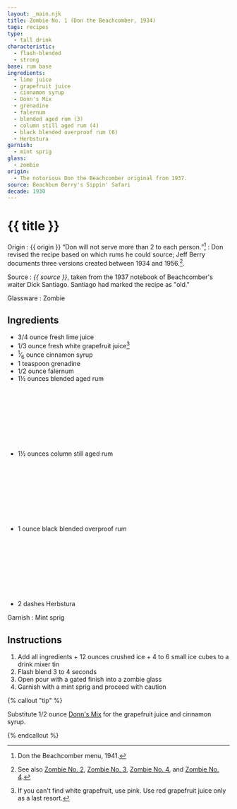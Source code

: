 ```yaml
---
layout: _main.njk
title: Zombie No. 1 (Don the Beachcomber, 1934)
tags: recipes
type:
  - tall drink
characteristic:
  - flash-blended
  - strong
base: rum base
ingredients:
  - lime juice
  - grapefruit juice
  - cinnamon syrup
  - Donn's Mix
  - grenadine
  - falernum
  - blended aged rum (3)
  - column still aged rum (4)
  - black blended overproof rum (6)
  - Herbstura
garnish:
  - mint sprig
glass:
  - zombie
origin:
  - The notorious Don the Beachcomber original from 1937.
source: Beachbum Berry's Sippin' Safari
decade: 1930
---
```


<!-- markdownlint-disable MD025 -->
# {{ title }}
<!-- markdownlint-disable MD025 -->

<div class="dd-add-space">

  Origin
    : {{ origin }} <q>Don will not serve more than 2 to each person.</q>[^1]
    : Don revised the recipe based on which rums he could source; Jeff Berry documents three versions created between 1934 and 1956.[^2].

  Source
    : <cite>{{ source }}</cite>, taken from the 1937 notebook of Beachcomber's waiter Dick Santiago. Santiago had marked the recipe as "old."

  Glassware
    : Zombie

</div>

[^1]: Don the Beachcomber menu, 1941.
[^2]: See also [Zombie No. 2](/recipes/zombie-2-trader-vics-1947/), [Zombie No. 3](/recipes/zombie-3-donns-1950.md), [Zombie No. 4](/recipes/zombie-4-donns-1956.md), and [Zombie No. 4](/recipes/zombie-3-jeff-berry-hamiltons/).

## Ingredients

- 3/4 ounce fresh lime juice
- 1/3 ounce fresh white grapefruit juice[^3]
- <span class="frac"><sup>1</sup>&frasl;<sub>6</sub></span> ounce cinnamon syrup
- 1 teaspoon grenadine
- 1/2 ounce falernum
- 1&frac12; ounces blended aged rum<icon-l space="1em" class="bigger" label="(3)"><span class="with-icon"><svg class="icon"><use href="/assets/images/icons/circle-3.svg#circle-3"></use></svg></span></icon-l>
- 1&frac12; ounces column still aged rum<icon-l space="1em" class="bigger" label="(4)"><span class="with-icon"><svg class="icon"><use href="/assets/images/icons/circle-4.svg#circle-4"></use></svg></span></icon-l>
- 1 ounce black blended overproof rum<icon-l space="1em" class="bigger" label="(6)"><span class="with-icon"><svg class="icon"><use href="/assets/images/icons/circle-6.svg#circle-6"></use></svg></span></icon-l>
- 2 dashes Herbstura

[^3]: If you can't find white grapefruit, use pink. Use red grapefruit juice only as a last resort.

Garnish
  : Mint sprig

## Instructions

1. Add all ingredients + 12 ounces crushed ice + 4 to 6 small ice cubes to a drink mixer tin
2. Flash blend 3 to 4 seconds
3. Open pour with a gated finish into a zombie glass
4. Garnish with a mint sprig and proceed with caution

<!-- markdownlint-disable MD012 -->
{% callout "tip" %}
<!-- markdownlint-enable MD012 -->
  Substitute 1/2 ounce [Donn's Mix](/mixes/cinnamon-syrup/#tip-2) for the grapefruit juice and cinnamon syrup.

{% endcallout %}
